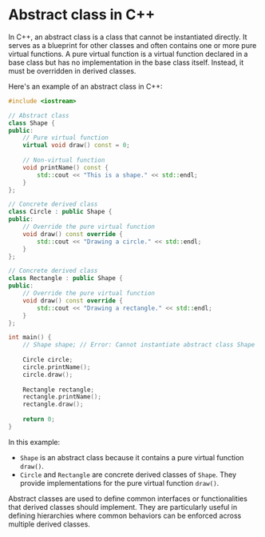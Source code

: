 # Abstract class in C++

In C++, an abstract class is a class that cannot be instantiated directly. It serves as a blueprint for other classes and often contains one or more pure virtual functions. A pure virtual function is a virtual function declared in a base class but has no implementation in the base class itself. Instead, it must be overridden in derived classes.

Here's an example of an abstract class in C++:

```cpp
#include <iostream>

// Abstract class
class Shape {
public:
    // Pure virtual function
    virtual void draw() const = 0;
    
    // Non-virtual function
    void printName() const {
        std::cout << "This is a shape." << std::endl;
    }
};

// Concrete derived class
class Circle : public Shape {
public:
    // Override the pure virtual function
    void draw() const override {
        std::cout << "Drawing a circle." << std::endl;
    }
};

// Concrete derived class
class Rectangle : public Shape {
public:
    // Override the pure virtual function
    void draw() const override {
        std::cout << "Drawing a rectangle." << std::endl;
    }
};

int main() {
    // Shape shape; // Error: Cannot instantiate abstract class Shape
    
    Circle circle;
    circle.printName();
    circle.draw();
    
    Rectangle rectangle;
    rectangle.printName();
    rectangle.draw();
    
    return 0;
}
```

In this example:

- `Shape` is an abstract class because it contains a pure virtual function `draw()`.
- `Circle` and `Rectangle` are concrete derived classes of `Shape`. They provide implementations for the pure virtual function `draw()`.

Abstract classes are used to define common interfaces or functionalities that derived classes should implement. They are particularly useful in defining hierarchies where common behaviors can be enforced across multiple derived classes.
